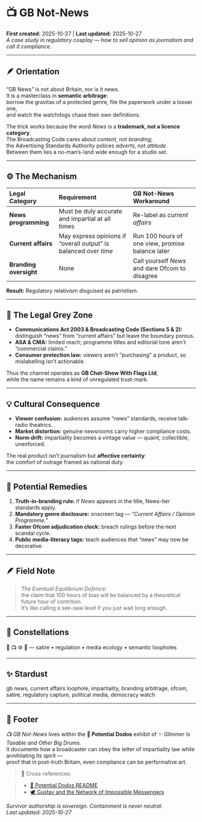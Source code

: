 # 📺 GB Not-News  
**First created:** 2025-10-27 | **Last updated:** 2025-10-27  
*A case study in regulatory cosplay — how to sell opinion as journalism and call it compliance.*

---

## 🪶 Orientation  

“GB News” is not about Britain, nor is it news.  
It is a masterclass in **semantic arbitrage**:  
borrow the gravitas of a protected genre, file the paperwork under a looser one,  
and watch the watchdogs chase their own definitions.

The trick works because the word *News* is a **trademark, not a licence category**.  
The Broadcasting Code cares about *content*, not *branding*;  
the Advertising Standards Authority polices *adverts*, not *attitude*.  
Between them lies a no-man’s-land wide enough for a studio set.

---

## ⚙️ The Mechanism  

| Legal Category | Requirement | GB Not-News Workaround |
|:--|:--|:--|
| **News programming** | Must be duly accurate and impartial at all times | Re-label as *current affairs* |
| **Current affairs** | May express opinions if “overall output” is balanced *over time* | Run 100 hours of one view, promise balance later |
| **Branding oversight** | None | Call yourself *News* and dare Ofcom to disagree |

**Result:** Regulatory relativism disguised as patriotism.

---

## 🧾 The Legal Grey Zone  

- **Communications Act 2003 & Broadcasting Code (Sections 5 & 2):** distinguish “news” from “current affairs” but leave the boundary porous.  
- **ASA & CMA:** limited reach; programme titles and editorial tone aren’t “commercial claims.”  
- **Consumer protection law:** viewers aren’t “purchasing” a product, so mislabelling isn’t actionable.  

Thus the channel operates as **GB Chat-Show With Flags Ltd**,  
while the name remains a kind of unregulated trust-mark.

---

## 💡 Cultural Consequence  

- **Viewer confusion:** audiences assume “news” standards, receive talk-radio theatrics.  
- **Market distortion:** genuine newsrooms carry higher compliance costs.  
- **Norm drift:** impartiality becomes a vintage value — quaint, collectible, unenforced.

The real product isn’t journalism but **affective certainty**:  
the comfort of outrage framed as national duty.

---

## 🧭 Potential Remedies  

1. **Truth-in-branding rule:** if *News* appears in the title, News-tier standards apply.  
2. **Mandatory genre disclosure:** onscreen tag — *“Current Affairs / Opinion Programme.”*  
3. **Faster Ofcom adjudication clock:** breach rulings before the next scandal cycle.  
4. **Public media-literacy tags:** teach audiences that “news” may now be decorative.

---

## 🪶 Field Note  

> *The Eventual Equilibrium Defence:*  
> the claim that 100 hours of bias will be balanced by a theoretical future hour of contrition.  
> It’s like calling a see-saw level if you just wait long enough.

---

## 🌌 Constellations  
🦤 📺 ⚙️ 🧾 — satire • regulation • media ecology • semantic loopholes  

---

## ✨ Stardust  
gb news, current affairs loophole, impartiality, branding arbitrage, ofcom, satire, regulatory capture, political media, democracy watch  

---

## 🏮 Footer  

*📺 GB Not-News* lives within the **🦤 Potential Dodos** exhibit of *✨ Glimmer Is Taxable and Other Big Drums.*  
It documents how a broadcaster can obey the letter of impartiality law while annihilating its spirit —  
proof that in post-truth Britain, even compliance can be performative art.

> 📡 Cross-references:  

> - [🦤 Potential Dodos README](./README.md)  
> - [🕊️ Gustav and the Network of Impossible Messengers](../🕊️_gustav_and_the_network_of_impossible_messengers.md)

*Survivor authorship is sovereign. Containment is never neutral.*  
_Last updated: 2025-10-27_
